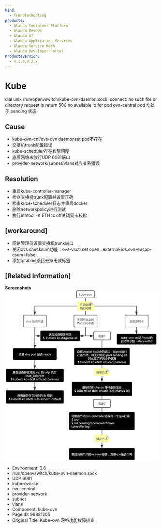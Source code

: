 ```yaml
---
kind:
  - Troubleshooting
products:
  - Alauda Container Platform
  - Alauda DevOps
  - Alauda AI
  - Alauda Application Services
  - Alauda Service Mesh
  - Alauda Developer Portal
ProductsVersion:
  - 4.1.0,4.2.x
---
```

<!-- A type of document that involves encountering a fault, diagnosing it, performing root cause analysis, and providing solutions. -->

# Kube

dial unix /run/openvswitch/kube-ovn-daemon.sock: connect: no such file or directory request ip return 500 no available ip for pod ovn-central pod 均处于 pending 状态

## Cause
- kube-ovn-cni/ovs-ovn daemonset pod不存在
- 交换机trunk配置错误
- kube-scheduler存在权限问题
- 底层网络未放行UDP 6081端口
- provider-network/subnet/vlans对应关系错误

## Resolution
- 重启kube-controller-manager
- 检查交换机trunk配置并设置正确
- 检查kube-scheduler日志并重启docker
- 删除networkpolicy进行测试
- 执行ethtool -K ETH tx off关闭网卡校验

## [workaround]
- 网络管理员设置交换机trunk端口
- 关闭ovs checksum功能：ovs-vsctl set open . external-ids:ovn-encap-csum=false
- 添加iptables条目去掉无效标签

## [Related Information]
**Screenshots**
![](assets/kube-ovn-wang-luo-gong-neng-gu-zhang-pai-cha/ts-kubeovn.png)
- Environment: 3.6
- /run/openvswitch/kube-ovn-daemon.sock
- UDP 6081
- kube-ovn-cni
- ovn-central
- provider-network
- subnet
- vlans
- Component: kube-ovn
- Page ID: 98881205
- Original Title: Kube-ovn 网络功能故障排查
